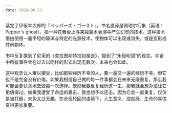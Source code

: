 ```yaml
---
date: 2024-06-11
---
```

读完了伊坂幸太郎的『ペッパーズ・ゴースト』。书名直译是佩珀尔幻象（英语：Pepper's ghost），指一种在舞台上与某些魔术表演中产生幻觉的技术。这种技术借由使用一面平坦的玻璃与特定的光源技术，使物体可以出现或消失，或是变形成其他物体。

书中反复提到了尼采的《查拉图斯特拉如是说》，提到了“永恒轮回”的观念。宇宙中所有事件曾在过去以同样的形式出现无数次，未来也会如此。

这种观念让人难以接受，比如那些经历不幸的人，要一遍又一遍的经历不幸。但它也不是完全没有价值。如果我相信自己做的每一件事都会在未来无限重复，那么我可能会更认真地去做每一次选择。既然我要反复经历这一生，那我就会想办法让它更值得过。如果我遭受了命运的暴击，我也想予以还击。因为它会一直重复，仅仅是被打倒，未免太过无趣。在永恒轮回的语境下，人生意义、成就感、生命的喜悦变得更加重要。
